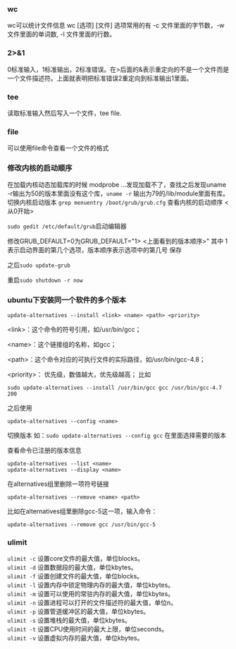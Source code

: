 ### wc
wc可以统计文件信息 wc [选项] [文件]
选项常用的有 -c 文件里面的字节数，-w 文件里面的单词数, -l 文件里面的行数。

### 2>&1
0标准输入，1标准输出，2标准错误。在>后面的&表示重定向的不是一个文件而是一个文件描述符。上面就表明把标准错误2重定向到标准输出1里面。

### tee
读取标准输入然后写入一个文件，tee file.

### file
可以使用file命令查看一个文件的格式

### 修改内核的启动顺序
在加载内核动态加载库的时候 modprobe ...发现加载不了，查找之后发现uname -r输出为50的版本里面没有这个库，`uname -r` 输出为79的/lib/module里面有库。
切换内核启动版本
`grep menuentry /boot/grub/grub.cfg` 查看内核的启动顺序 <从0开始>

`sudo gedit /etc/default/grub`启动编辑器

修改GRUB_DEFAULT=0为GRUB_DEFAULT="1> <上面看到的版本顺序>"
其中 1表示启动界面的第几个选项，版本顺序表示选项中的第几号
保存

之后`sudo update-grub`

重启`sudo shutdown -r now`

### ubuntu下安装同一个软件的多个版本
```shell
update-alternatives --install <link> <name> <path> <priority>
```
\<link\>：这个命令的符号引用，如/usr/bin/gcc；

\<name\>：这个链接组的名称，如gcc；

\<path\>：这个命令对应的可执行文件的实际路径，如/usr/bin/gcc-4.8；

\<priority\>： 优先级，数值越大，优先级越高；
比如 
```shell
sudo update-alternatives --install /usr/bin/gcc gcc /usr/bin/gcc-4.7 200
```
之后使用
```
update-alternatives --config <name>
```
切换版本
如：```sudo update-alternatives --config gcc```  在里面选择需要的版本

查看命令已注册的版本信息
```shell
update-alternatives --list <name>
update-alternatives --display <name>
```

在alternatives组里删除一项符号链接
```shell
update-alternatives --remove <name> <path>
```
比如在alternatives组里删除gcc-5这一项，输入命令：
```shell
update-alternatives --remove gcc /usr/bin/gcc-5
```

### ulimit
`ulimit -c` 设置core文件的最大值，单位blocks。  
`ulimit -d` 设置数据段的最大值，单位kbytes。  
`ulimit -f` 设置创建文件的最大值，单位blocks。  
`ulimit -l` 设置内存中锁定物理内存的最大值，单位kbytes。  
`ulimit -m` 设置可以使用的常驻内存的最大值，单位kbytes。  
`ulimit -n` 设置进程可以打开的文件描述符的最大值，单位n。  
`ulimit -p` 设置管道缓冲区的最大值，单位kbytes。  
`ulimit -s` 设置堆栈的最大值，单位kbytes。  
`ulimit -t` 设置CPU使用时间的最大上限，单位seconds。  
`ulimit -v` 设置虚拟内存的最大值，单位kbytes。  